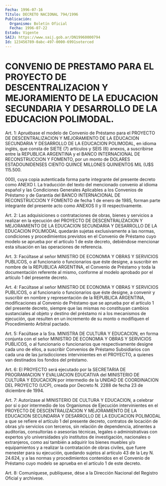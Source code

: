```yaml
---
Fecha: 1996-07-16
Título: DECRETO NACIONAL 794/1996
Publicación:
  Organismo: Boletín Oficial
  Fecha: 1996-07-22
Estado: Vigente
SAIJ: https://www.saij.gob.ar/DN19960000794
Id: 123456789-0abc-497-0000-6991soterced
---
```

# CONVENIO DE PRESTAMO PARA EL PROYECTO DE DESCENTRALIZACION Y MEJORAMIENTO DE LA EDUCACION SECUNDARIA Y DESARROLLO DE LA EDUCACION POLIMODAL.

<a id="1"></a>
Art.  1:  Apruébase el modelo de Convenio de Préstamo para el PROYECTO  DE  DESCENTRALIZACION  Y  MEJORAMIENTO  DE  LA  EDUCACION SECUNDARIA  Y DESARROLLO  DE  LA  EDUCACION  POLIMODAL,  en  idioma inglés, que consta  de  SIETE  (7)  artículos  y SEIS (6) anexos, a suscribirse  entre la REPUBLICA ARGENTINA y el BANCO  INTERNACIONAL DE RECONSTRUCCION Y FOMENTO, por un monto de DOLARES ESTADOUNIDENSES  CIENTO QUINCE MILLONES QUINIENTOS MIL (U$S 115.500.

000), cuya copia autenticada  forma  parte  integrante del presente decreto  como  ANEXO  I.  La  traducción del texto  del  mencionado convenio al idioma español y las Condiciones Generales Aplicables a los Convenios de Préstamo y de  Garantía del BANCO INTERNACIONAL DE RECONSTRUCCION Y FOMENTO de fecha  1 de enero de 1985, forman parte integrante del presente acto como ANEXOS  II  y III respectivamente.

<a id="2"></a>
Art.  2: Las adquisiciones o contrataciones de  obras,  bienes  y servicios a realizar en la ejecución del PROYECTO DE DESCENTRALIZACION  Y  MEJORAMIENTO  DE  LA  EDUCACION  SECUNDARIA Y DESARROLLO DE LA EDUCACION POLIMODAL quedarán sujetas exclusivamente a las normas, condiciones y procedimientos previstos en el Convenio de Préstamo cuyo modelo se aprueba por el artículo 1 de  este  decreto,  debiéndose  mencionar  esta  situación  en  las operaciones de referencia.

<a id="3"></a>
Art.  3:  Facúltase  al  señor  MINISTRO  DE  ECONOMIA  Y OBRAS Y SERVICIOS  PUBLICOS,  o  al  funcionario  o  funcionarios  que éste designe,  a  suscribir  en  nombre  de  la  REPUBLICA ARGENTINA, el Convenio de Préstamo y toda la documentación  referente  al  mismo, conforme  al modelo aprobado por el artículo 1 del presente decreto.

<a id="4"></a>
Art.  4: Facúltase  al  señor  MINISTRO  DE  ECONOMIA  Y  OBRAS  Y SERVICIOS  PUBLICOS,  o  al  funcionario  o  funcionarios  que éste designe,  a  convenir y suscribir en nombre y representación de  la REPUBLICA ARGENTINA,  modificaciones al Convenio de Préstamo que se aprueba por el artículo  1  del  presente  decreto, siempre que las mismas no constituyan cambios sustanciales al  objeto y destino del préstamo  ni  a  los  mecanismos de ejecución, que resulten  en  un incremento  de su monto  o  modifiquen  el  Procedimiento  Arbitral pactado.

<a id="5"></a>
Art. 5: Facúltase  a  la  Sra. MINISTRA DE CULTURA Y EDUCACION, en forma  conjunta  con  el señor  MINISTRO  DE  ECONOMIA  Y  OBRAS  Y SERVICIOS PUBLICOS, o al funcionario o funcionarios que respectivamente designe cada uno de ellos, a suscribir Convenios de Préstamo Subsidiarios con cada una de las jurisdicciones intervinientes en el PROYECTO,  a quienes van destinados los fondos del préstamo.

<a id="6"></a>
Art. 6: El PROYECTO será ejecutado por la SECRETARIA DE PROGRAMACION Y EVALUACION EDUCATIVA  del  MINISTERIO  DE  CULTURA Y EDUCACION  por intermedio de la UNIDAD DE COORDINACION DEL PROYECTO (UCP), creada por Decreto N. 2288 de fecha 23 de diciembre de 1994.

<a id="7"></a>
Art.  7: Autorízase al  MINISTERIO  DE  CULTURA  Y  EDUCACION,  a celebrar por  sí  o  por  intermedio de los Organismos de Ejecución intervinientes en el PROYECTO  DE  DESCENTRALIZACION Y MEJORAMIENTO DE LA EDUCACION SECUNDARIA Y DESARROLLO DE LA EDUCACION POLIMODAL a que  se refiere el artículo 1 del presente  decreto,  contratos  de locación  de  obras  y/o  servicios  con  terceros, sin relación de dependencia,  atinentes  a  auditorías,  consultorías  o  asesorías técnicas, legales o administrativas con expertos  y/o universidades y/o institutos de investigación, nacionales o extranjeros, como así también  a  adquirir  los  bienes  muebles  y/o equipamientos  y  a realizar la contratación de obras civiles, que  fuere menester para su ejecución, quedando sujetos al artículo 43 de la Ley N. 24.624, y a las normas y procedimientos contenidos en el Convenio de Préstamo cuyo modelo se aprueba en el  artículo 1 de este decreto.

<a id="8"></a>
Art. 8: Comuníquese, publíquese, dése a la Dirección  Nacional del Registro  Oficial  y  archívese.
